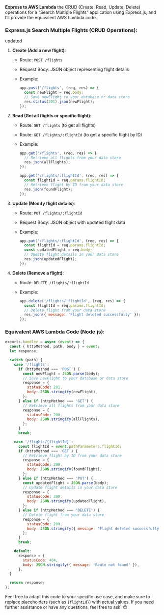 **Express to AWS Lambda**
 the CRUD (Create, Read, Update, Delete) operations for a “Search Multiple Flights” application using Express.js, and I’ll provide the equivalent AWS Lambda code.

### Express.js Search Multiple Flights (CRUD Operations):
updated
1.  **Create (Add a new flight)**:
    
    -   Route: `POST /flights`
    -   Request Body: JSON object representing flight details
    -   Example:
        
        ```javascript
        app.post('/flights', (req, res) => {
          const newFlight = req.body;
          // Save newFlight to your database or data store
          res.status(201).json(newFlight);
        });
        
        ```
        
2.  **Read (Get all flights or specific flight)**:
    
    -   Route: `GET /flights` (to get all flights)
    -   Route: `GET /flights/:flightId` (to get a specific flight by ID)
    -   Example:
        
        ```javascript
        app.get('/flights', (req, res) => {
          // Retrieve all flights from your data store
          res.json(allFlights);
        });
        
        app.get('/flights/:flightId', (req, res) => {
          const flightId = req.params.flightId;
          // Retrieve flight by ID from your data store
          res.json(foundFlight);
        });
        
        ```
        
3.  **Update (Modify flight details)**:
    
    -   Route: `PUT /flights/:flightId`
    -   Request Body: JSON object with updated flight data
    -   Example:
        
        ```javascript
        app.put('/flights/:flightId', (req, res) => {
          const flightId = req.params.flightId;
          const updatedFlight = req.body;
          // Update flight details in your data store
          res.json(updatedFlight);
        });
        
        ```
        
4.  **Delete (Remove a flight)**:
    
    -   Route: `DELETE /flights/:flightId`
    -   Example:
        
        ```javascript
        app.delete('/flights/:flightId', (req, res) => {
          const flightId = req.params.flightId;
          // Delete flight from your data store
          res.json({ message: 'Flight deleted successfully' });
        });
        
        ```
        

### Equivalent AWS Lambda Code (Node.js):

```javascript
exports.handler = async (event) => {
  const { httpMethod, path, body } = event;
  let response;

  switch (path) {
    case '/flights':
      if (httpMethod === 'POST') {
        const newFlight = JSON.parse(body);
        // Save newFlight to your database or data store
        response = {
          statusCode: 201,
          body: JSON.stringify(newFlight),
        };
      } else if (httpMethod === 'GET') {
        // Retrieve all flights from your data store
        response = {
          statusCode: 200,
          body: JSON.stringify(allFlights),
        };
      }
      break;

    case '/flights/{flightId}':
      const flightId = event.pathParameters.flightId;
      if (httpMethod === 'GET') {
        // Retrieve flight by ID from your data store
        response = {
          statusCode: 200,
          body: JSON.stringify(foundFlight),
        };
      } else if (httpMethod === 'PUT') {
        const updatedFlight = JSON.parse(body);
        // Update flight details in your data store
        response = {
          statusCode: 200,
          body: JSON.stringify(updatedFlight),
        };
      } else if (httpMethod === 'DELETE') {
        // Delete flight from your data store
        response = {
          statusCode: 200,
          body: JSON.stringify({ message: 'Flight deleted successfully' }),
        };
      }
      break;

    default:
      response = {
        statusCode: 404,
        body: JSON.stringify({ message: 'Route not found' }),
      };
  }

  return response;
};

```

Feel free to adapt this code to your specific use case, and make sure to replace placeholders (such as `{flightId}`) with actual values. If you need further assistance or have any questions, feel free to ask! 😊